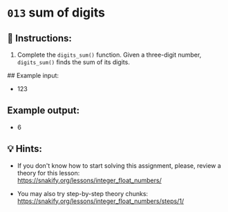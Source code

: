 # `013` sum of digits

## 📝 Instructions:

1. Complete the `digits_sum()` function. Given a three-digit number, `digits_sum()` finds the sum of its digits.

## Example input:

+ 123

## Example output:

+ 6

## 💡 Hints:

+ If you don't know how to start solving this assignment, please, review a theory for this lesson: https://snakify.org/lessons/integer_float_numbers/

+ You may also try step-by-step theory chunks: https://snakify.org/lessons/integer_float_numbers/steps/1/